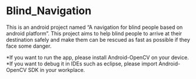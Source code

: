 Blind_Navigation
================

This is an android project named “A navigation for blind people based on android platform”. 
This project aims to help blind people to arrive at their destination safely and make them 
can be rescued as fast as possible if they face some danger.

*If you want to run the app, please install Android-OpenCV on your device.
*If you want to debug it in IDEs such as eclipse, please import Android-OpenCV SDK in your workplace.
